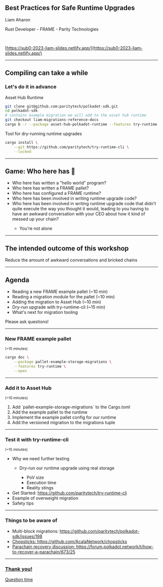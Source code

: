 ## Best Practices for Safe Runtime Upgrades

Liam Aharon

Rust Developer - FRAME - Parity Technologies

<br />

[https://sub0-2023-liam-slides.netlify.app/](https://sub0-2023-liam-slides.netlify.app/)

---

## Compiling can take a while

### Let's do it in advance

<div class="fragment">
Asset Hub Runtime

```bash
git clone git@github.com:paritytech/polkadot-sdk.git
cd polkadot-sdk
# contains example migration we will add to the asset hub runtime
git checkout liam-migrations-reference-docs
cargo b -r --package asset-hub-polkadot-runtime --features try-runtime
```

Tool for dry-running runtime upgrades

```bash
cargo install \
    --git https://github.com/paritytech/try-runtime-cli \
    --locked
```

</div>

---

## Game: Who here has 🙋

<ul>
  <li class="fragment">Who here has written a "hello world" program?</li>
  <li class="fragment">Who here has written a FRAME pallet?</li>
  <li class="fragment">Who here has configured a FRAME runtime?</li>
  <li class="fragment">Who here has been involved in writing runtime upgrade code?</li>
  <li class="fragment">Who here has been involved in writing runtime upgrade code that didn't quite execute the way you thought it would, leading to you having to have an awkward conversation with your CEO about how it kind of messed up your chain?</li>
  <ul>
    <li class="fragment">You're not alone</li>
  </ul>
</ul>

---

## The intended outcome of this workshop

<p class="fragment">Reduce the amount of awkward conversations and bricked chains</p>

---

## Agenda

<ul>
  <li class="fragment">Reading a new FRAME example pallet (~10 min)</li>
  <li class="fragment">Reading a migration module for the pallet (~10 min)</li>
  <li class="fragment">Adding the migration to Asset Hub (~10 min)</li>
  <li class="fragment">Dry-run upgrade with try-runtime-cli (~15 min)</li>
  <li class="fragment">What's next for migration tooling</li>
</ul>

<p class="fragment">Please ask questions!</p>

---

### New FRAME example pallet

<small>(~15 minutes)</small>

```bash
cargo doc \
    --package pallet-example-storage-migrations \
    --features try-runtime \
    --open
```

---

### Add it to Asset Hub

<small>(~10 minutes)</small>

<ol class="fragment">
  <li>Add `pallet-example-storage-migrations` to the Cargo.toml</li>
  <li>Add the example pallet to the runtime</li>
  <li>Implement the example pallet config for our runtime</li>
  <li>Add the versioned migration to the migrations tuple</li>
</ol>

---

### Test it with try-runtime-cli

<small>(~15 minutes)</small>

<ul>
  <li class="fragment">Why we need further testing</li>
  <ul>
    <li class="fragment">Dry-run our runtime upgrade using real storage</li>
    <ul>
      <li class="fragment">PoV size</li>
      <li class="fragment">Execution time</li>
      <li class="fragment">Reality stings</li>
    </ul>
  </ul>
  <li class="fragment">Get Started: <a href="https://github.com/paritytech/try-runtime-cli">https://github.com/paritytech/try-runtime-cli</a></li>
  <li class="fragment">Example of overweight migration</li>
  <li class="fragment">Safety tips</li>
</ul>

---

### Things to be aware of

<ul>
  <li class="fragment">Multi-block migrations: <a href="https://github.com/paritytech/polkadot-sdk/issues/198">https://github.com/paritytech/polkadot-sdk/issues/198</li>
  <li class="fragment">Chopsticks: <a href="https://github.com/AcalaNetwork/chopsticks">https://github.com/AcalaNetwork/chopsticks</li>
  <li class="fragment">Parachain recovery discussion: <a href="https://forum.polkadot.network/t/how-to-recover-a-parachain/673/25">https://forum.polkadot.network/t/how-to-recover-a-parachain/673/25</li>
</ul>

---

### Thank you!

Question time
